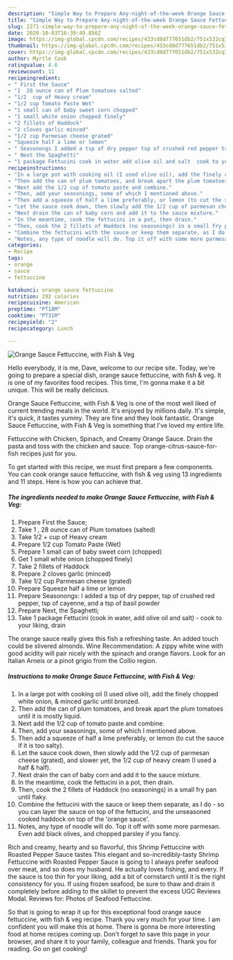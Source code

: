 ```yaml
---
description: "Simple Way to Prepare Any-night-of-the-week Orange Sauce Fettuccine, with Fish &amp;amp; Veg"
title: "Simple Way to Prepare Any-night-of-the-week Orange Sauce Fettuccine, with Fish &amp;amp; Veg"
slug: 2271-simple-way-to-prepare-any-night-of-the-week-orange-sauce-fettuccine-with-fish-and-amp-veg
date: 2020-10-03T16:39:49.856Z
image: https://img-global.cpcdn.com/recipes/433cd8d777651db2/751x532cq70/orange-sauce-fettuccine-with-fish-veg-recipe-main-photo.jpg
thumbnail: https://img-global.cpcdn.com/recipes/433cd8d777651db2/751x532cq70/orange-sauce-fettuccine-with-fish-veg-recipe-main-photo.jpg
cover: https://img-global.cpcdn.com/recipes/433cd8d777651db2/751x532cq70/orange-sauce-fettuccine-with-fish-veg-recipe-main-photo.jpg
author: Myrtle Cook
ratingvalue: 4.6
reviewcount: 11
recipeingredient:
- " First the Sauce"
- "1  28 ounce can of Plum tomatoes salted"
- "1/2  cup of Heavy cream"
- "1/2 cup Tomato Paste Wet"
- "1 small can of baby sweet corn chopped"
- "1 small white onion chopped finely"
- "2 fillets of Haddock"
- "2 cloves garlic minced"
- "1/2 cup Parmesan cheese grated"
- "Squeeze half a lime or lemon"
- " Seasonongs I added a tsp of dry pepper tsp of crushed red pepper tsp of cayenne and a tsp of basil powder"
- " Next the Spaghetti"
- "1 package Fettucini cook in water add olive oil and salt  cook to your liking drain"
recipeinstructions:
- "In a large pot with cooking oil (I used olive oil), add the finely chopped white onion, &amp; minced garlic until bronzed."
- "Then add the can of plum tomatoes, and break apart the plum tomatoes until it is mostly liquid."
- "Next add the 1/2 cup of tomato paste and combine."
- "Then, add your seasonings, some of which I mentioned above."
- "Then add a squeeze of half a lime preferably, or lemon (to cut the sauce if it is too salty)."
- "Let the sauce cook down, then slowly add the 1/2 cup of parmesan cheese (grated), and slower yet, the 1/2 cup of heavy cream (I used a half &amp; half)."
- "Next drain the can of baby corn and add it to the sauce mixture."
- "In the meantime, cook the fettucini in a pot, then drain."
- "Then, cook the 2 fillets of Haddock (no seasonings) in a small fry pan until flaky."
- "Combine the fettucini with the sauce or keep them separate, as I do - so you can layer the sauce on top of the fettucini, and the unseasoned cooked haddock on top of the &#39;orange sauce&#39;."
- "Notes, any type of noodle will do. Top it off with some more parmesan. Even add black olives, and chopped parsley if you fancy."
categories:
- Recipe
tags:
- orange
- sauce
- fettuccine

katakunci: orange sauce fettuccine 
nutrition: 292 calories
recipecuisine: American
preptime: "PT18M"
cooktime: "PT31M"
recipeyield: "2"
recipecategory: Lunch

---
```



![Orange Sauce Fettuccine, with Fish &amp; Veg](https://img-global.cpcdn.com/recipes/433cd8d777651db2/751x532cq70/orange-sauce-fettuccine-with-fish-veg-recipe-main-photo.jpg)

Hello everybody, it is me, Dave, welcome to our recipe site. Today, we're going to prepare a special dish, orange sauce fettuccine, with fish &amp; veg. It is one of my favorites food recipes. This time, I'm gonna make it a bit unique. This will be really delicious.

Orange Sauce Fettuccine, with Fish &amp; Veg is one of the most well liked of current trending meals in the world. It's enjoyed by millions daily. It's simple, it's quick, it tastes yummy. They are fine and they look fantastic. Orange Sauce Fettuccine, with Fish &amp; Veg is something that I've loved my entire life.

Fettuccine with Chicken, Spinach, and Creamy Orange Sauce. Drain the pasta and toss with the chicken and sauce. Top orange-citrus-sauce-for-fish recipes just for you.


To get started with this recipe, we must first prepare a few components. You can cook orange sauce fettuccine, with fish &amp; veg using 13 ingredients and 11 steps. Here is how you can achieve that.

<!--inarticleads1-->

##### The ingredients needed to make Orange Sauce Fettuccine, with Fish &amp; Veg:

1. Prepare  First the Sauce;
1. Take 1 , 28 ounce can of Plum tomatoes (salted)
1. Take 1/2 + cup of Heavy cream
1. Prepare 1/2 cup Tomato Paste (Wet)
1. Prepare 1 small can of baby sweet corn (chopped)
1. Get 1 small white onion (chopped finely)
1. Take 2 fillets of Haddock
1. Prepare 2 cloves garlic (minced)
1. Take 1/2 cup Parmesan cheese (grated)
1. Prepare Squeeze half a lime or lemon
1. Prepare  Seasonongs: I added a tsp of dry pepper, tsp of crushed red pepper, tsp of cayenne, and a tsp of basil powder
1. Prepare  Next, the Spaghetti;
1. Take 1 package Fettucini (cook in water, add olive oil and salt) - cook to your liking, drain


The orange sauce really gives this fish a refreshing taste. An added touch could be slivered almonds. Wine Recommendation: A zippy white wine with good acidity will pair nicely with the spinach and orange flavors. Look for an Italian Arneis or a pinot grigio from the Collio region. 

<!--inarticleads2-->

##### Instructions to make Orange Sauce Fettuccine, with Fish &amp; Veg:

1. In a large pot with cooking oil (I used olive oil), add the finely chopped white onion, &amp; minced garlic until bronzed.
1. Then add the can of plum tomatoes, and break apart the plum tomatoes until it is mostly liquid.
1. Next add the 1/2 cup of tomato paste and combine.
1. Then, add your seasonings, some of which I mentioned above.
1. Then add a squeeze of half a lime preferably, or lemon (to cut the sauce if it is too salty).
1. Let the sauce cook down, then slowly add the 1/2 cup of parmesan cheese (grated), and slower yet, the 1/2 cup of heavy cream (I used a half &amp; half).
1. Next drain the can of baby corn and add it to the sauce mixture.
1. In the meantime, cook the fettucini in a pot, then drain.
1. Then, cook the 2 fillets of Haddock (no seasonings) in a small fry pan until flaky.
1. Combine the fettucini with the sauce or keep them separate, as I do - so you can layer the sauce on top of the fettucini, and the unseasoned cooked haddock on top of the &#39;orange sauce&#39;.
1. Notes, any type of noodle will do. Top it off with some more parmesan. Even add black olives, and chopped parsley if you fancy.


Rich and creamy, hearty and so flavorful, this Shrimp Fettuccine with Roasted Pepper Sauce tastes This elegant and so-incredibly-tasty Shrimp Fettuccine with Roasted Pepper Sauce is going to I always prefer seafood over meat, and so does my husband. He actually loves fishing, and every. If the sauce is too thin for your liking, add a bit of cornstarch until it is the right consistency for you. If using frozen seafood, be sure to thaw and drain it completely before adding to the skillet to prevent the excess UGC Reviews Modal. Reviews for: Photos of Seafood Fettuccine. 

So that is going to wrap it up for this exceptional food orange sauce fettuccine, with fish &amp; veg recipe. Thank you very much for your time. I am confident you will make this at home. There is gonna be more interesting food at home recipes coming up. Don't forget to save this page in your browser, and share it to your family, colleague and friends. Thank you for reading. Go on get cooking!
